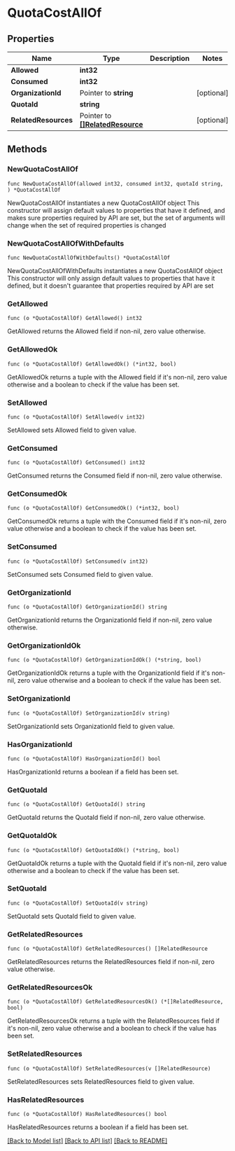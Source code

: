 # QuotaCostAllOf

## Properties

Name | Type | Description | Notes
------------ | ------------- | ------------- | -------------
**Allowed** | **int32** |  | 
**Consumed** | **int32** |  | 
**OrganizationId** | Pointer to **string** |  | [optional] 
**QuotaId** | **string** |  | 
**RelatedResources** | Pointer to [**[]RelatedResource**](RelatedResource.md) |  | [optional] 

## Methods

### NewQuotaCostAllOf

`func NewQuotaCostAllOf(allowed int32, consumed int32, quotaId string, ) *QuotaCostAllOf`

NewQuotaCostAllOf instantiates a new QuotaCostAllOf object
This constructor will assign default values to properties that have it defined,
and makes sure properties required by API are set, but the set of arguments
will change when the set of required properties is changed

### NewQuotaCostAllOfWithDefaults

`func NewQuotaCostAllOfWithDefaults() *QuotaCostAllOf`

NewQuotaCostAllOfWithDefaults instantiates a new QuotaCostAllOf object
This constructor will only assign default values to properties that have it defined,
but it doesn't guarantee that properties required by API are set

### GetAllowed

`func (o *QuotaCostAllOf) GetAllowed() int32`

GetAllowed returns the Allowed field if non-nil, zero value otherwise.

### GetAllowedOk

`func (o *QuotaCostAllOf) GetAllowedOk() (*int32, bool)`

GetAllowedOk returns a tuple with the Allowed field if it's non-nil, zero value otherwise
and a boolean to check if the value has been set.

### SetAllowed

`func (o *QuotaCostAllOf) SetAllowed(v int32)`

SetAllowed sets Allowed field to given value.


### GetConsumed

`func (o *QuotaCostAllOf) GetConsumed() int32`

GetConsumed returns the Consumed field if non-nil, zero value otherwise.

### GetConsumedOk

`func (o *QuotaCostAllOf) GetConsumedOk() (*int32, bool)`

GetConsumedOk returns a tuple with the Consumed field if it's non-nil, zero value otherwise
and a boolean to check if the value has been set.

### SetConsumed

`func (o *QuotaCostAllOf) SetConsumed(v int32)`

SetConsumed sets Consumed field to given value.


### GetOrganizationId

`func (o *QuotaCostAllOf) GetOrganizationId() string`

GetOrganizationId returns the OrganizationId field if non-nil, zero value otherwise.

### GetOrganizationIdOk

`func (o *QuotaCostAllOf) GetOrganizationIdOk() (*string, bool)`

GetOrganizationIdOk returns a tuple with the OrganizationId field if it's non-nil, zero value otherwise
and a boolean to check if the value has been set.

### SetOrganizationId

`func (o *QuotaCostAllOf) SetOrganizationId(v string)`

SetOrganizationId sets OrganizationId field to given value.

### HasOrganizationId

`func (o *QuotaCostAllOf) HasOrganizationId() bool`

HasOrganizationId returns a boolean if a field has been set.

### GetQuotaId

`func (o *QuotaCostAllOf) GetQuotaId() string`

GetQuotaId returns the QuotaId field if non-nil, zero value otherwise.

### GetQuotaIdOk

`func (o *QuotaCostAllOf) GetQuotaIdOk() (*string, bool)`

GetQuotaIdOk returns a tuple with the QuotaId field if it's non-nil, zero value otherwise
and a boolean to check if the value has been set.

### SetQuotaId

`func (o *QuotaCostAllOf) SetQuotaId(v string)`

SetQuotaId sets QuotaId field to given value.


### GetRelatedResources

`func (o *QuotaCostAllOf) GetRelatedResources() []RelatedResource`

GetRelatedResources returns the RelatedResources field if non-nil, zero value otherwise.

### GetRelatedResourcesOk

`func (o *QuotaCostAllOf) GetRelatedResourcesOk() (*[]RelatedResource, bool)`

GetRelatedResourcesOk returns a tuple with the RelatedResources field if it's non-nil, zero value otherwise
and a boolean to check if the value has been set.

### SetRelatedResources

`func (o *QuotaCostAllOf) SetRelatedResources(v []RelatedResource)`

SetRelatedResources sets RelatedResources field to given value.

### HasRelatedResources

`func (o *QuotaCostAllOf) HasRelatedResources() bool`

HasRelatedResources returns a boolean if a field has been set.


[[Back to Model list]](../README.md#documentation-for-models) [[Back to API list]](../README.md#documentation-for-api-endpoints) [[Back to README]](../README.md)


